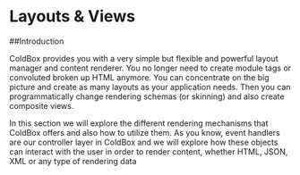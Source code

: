# Layouts & Views

##Introduction

ColdBox provides you with a very simple but flexible and powerful layout manager and content renderer. You no longer need to create module tags or convoluted broken up HTML anymore. You can concentrate on the big picture and create as many layouts as your application needs. Then you can programmatically change rendering schemas (or skinning) and also create composite views. 

In this section we will explore the different rendering mechanisms that ColdBox offers and also how to utilize them. As you know, event handlers are our controller layer in ColdBox and we will explore how these objects can interact with the user in order to render content, whether HTML, JSON, XML or any type of rendering data
